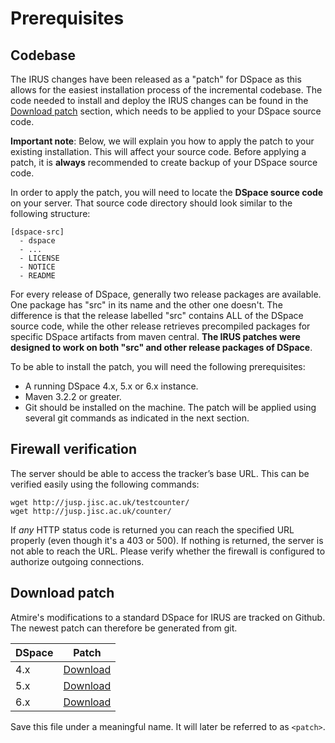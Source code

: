 # Prerequisites

## Codebase

The IRUS changes have been released as a "patch" for DSpace as this allows for the easiest installation process of the incremental codebase. The code needed to install and deploy the IRUS changes can be found in the [Download patch](#Download-patch) section, which needs to be applied to your DSpace source code.

**__Important note__**: Below, we will explain you how to apply the patch to your existing installation. This will affect your source code. Before applying a patch, it is **always** recommended to create backup of your DSpace source code.

In order to apply the patch, you will need to locate the **DSpace source code** on your server. That source code directory should look similar to the following structure:

```
[dspace-src]
  - dspace
  - ...
  - LICENSE
  - NOTICE
  - README 
```

For every release of DSpace, generally two release packages are available. One package has "src" in its name and the other one doesn't. The difference is that the release labelled "src" contains ALL of the DSpace source code, while the other release retrieves precompiled packages for specific DSpace artifacts from maven central. **The IRUS patches were designed to work on both "src" and other release packages of DSpace**.

To be able to install the patch, you will need the following prerequisites:

* A running DSpace 4.x, 5.x or 6.x instance.
* Maven 3.2.2 or greater.
* Git should be installed on the machine. The patch will be applied using several git commands as indicated in the next section.

## Firewall verification

The server should be able to access the tracker’s base URL. This can be verified easily using the following commands:

```
wget http://jusp.jisc.ac.uk/testcounter/
wget http://jusp.jisc.ac.uk/counter/
```

If *any* HTTP status code is returned you can reach the specified URL properly (even though it's a 403 or 500). If nothing is returned, the server is not able to reach the URL. Please verify whether the firewall is configured to authorize outgoing connections.

## Download patch

Atmire's modifications to a standard DSpace for IRUS are tracked on Github. The newest patch can therefore be generated from git.

| DSpace | Patch                                                                       |
| ------ | --------------------------------------------------------------------------- |
| 4.x    | [Download](https://github.com/atmire/IRUS/compare/dspace_4x…stable_4x.diff) |
| 5.x    | [Download](https://github.com/atmire/IRUS/compare/dspace_5x…stable_5x.diff) |
| 6.x    | [Download](https://github.com/atmire/IRUS/compare/dspace_6x…stable_6x.diff) |


Save this file under a meaningful name. It will later be referred to as `<patch>`.
